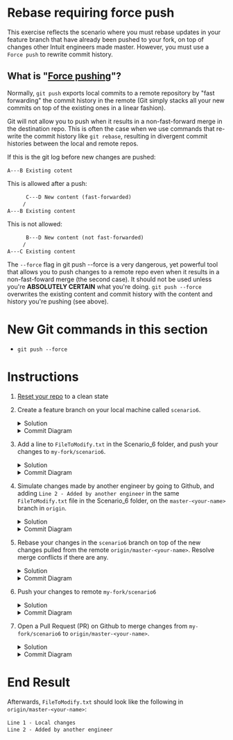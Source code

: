 # Rebase requiring force push 

This exercise reflects the scenario where you must rebase updates in your feature branch that have already been pushed to your fork, on top of changes other Intuit engineers made master. However, you must use a `Force push` to rewrite commit history. 

## What is "[Force pushing](https://www.atlassian.com/git/tutorials/syncing/git-push)"?

Normally, `git push` exports local commits to a remote repository by "fast forwarding" the commit history in the remote (Git simply stacks all your new commits on top of the existing ones in a linear fashion). 

Git will not allow you to push when it results in a non-fast-forward merge in the destination repo. This is often the case when we use commands that re-write the commit history like `git rebase`, resulting in divergent commit histories between the local and remote repos. 

If this is the git log before new changes are pushed:
```
A---B Existing cotent 
```
This is allowed after a push:
```
      C---D New content (fast-forwarded)
     /
A---B Existing content 
```

This is not allowed:
```
      B---D New content (not fast-forwarded)
     /
A---C Existing content 
```

The `--force` flag in git push <remote> --force is a very dangerous, yet powerful tool that allows you to push changes to a remote repo even when it results in a non-fast-foward merge (the second case). It should not be used unless you're **ABSOLUTELY CERTAIN** what you're doing. `git push --force` overwrites the existing content and commit history with the content and history you're pushing (see above). 

# New Git commands in this section
* `git push --force`

# Instructions
1. [Reset your repo](https://github.intuit.com/Albertasaurus/git-practice/blob/master/Cleaning.md) to a clean state
1. Create a feature branch on your local machine called `scenario6`.
    <details>
    <summary>Solution</summary>

    ```console
    $ git checkout -b scenario6
    ```
    </details>

    <details>
    <summary>Commit Diagram</summary>

    ```
    Our local repo:
    
          C scenario6
         /
    A---B master-your-name


    Remote my-fork:
    
    <nothing relevent to show>
    

    Remote origin:
    
    A---B master-your-name
    ```
    </details>
1. Add a line to `FileToModify.txt` in the Scenario_6 folder, and push your changes to `my-fork/scenario6`.
    <details>
    <summary>Solution</summary>

    1. Add a line to `FileToModify.txt` so that it looks like:
        ```
        Line 1 - Local changes 

        ```
        Be sure to press "Enter" after your change to minimize merge conflicts later on.
    1. Stage, commit, and push your changes to `my-fork/scenario6`
        ```console
        $ git stage -A
        $ git commit -m "Local changes"
        $ git push -u my-fork scenario6
        ```
    </details>

    <details>
    <summary>Commit Diagram</summary>

    ```
    Our local repo:
    
    A---B---C scenario 6 (Local changes)


    Remote my-fork:
    
    A---B---C scenario 6 (Local changes)
    

    Remote origin:
    
    A---B master-your-name
    ```
    </details>
1. Simulate changes made by another engineer by going to Github, and adding `Line 2 - Added by another engineer` in the same `FileToModify.txt` file in the Scenario_6 folder, on the `master-<your-name>` branch in `origin`.
    <details>
    <summary>Solution</summary>

    1. Navigate to the [Scenario_6](https://github.intuit.com/Albertasaurus/git-practice/tree/master/Scenario_6) folder in `origin`. 
    1. From the `branch` dropdown, choose `master-<your-name>`.
    1. Open `FileToModify.txt`, and change the line `Line 3B - Added by you` to `Line 2 - Added by another engineer` so that the file looks like:
        ```
        Line 2 - Added by another engineer 
        ```
    1. Add the commit message `Added by another engineer`, and click "Commit changes".
    </details>

    <details>
    <summary>Commit Diagram</summary>

    Recall: changes in remote repos will not be reflected in local commit logs unless you run `git fetch`
    ```
    Our local repo:
    
    A---B---C scenario 6 (Local changes)


    Remote my-fork:
    
    A---B---C scenario 6 (Local changes)
    

    Remote origin:
    
    A---B---D Added by another engineer 
    ```
    </details>

1. Rebase your changes in the `scenario6` branch on top of the new changes pulled from the remote `origin/master-<your-name>`. Resolve merge conflicts if there are any. 
    <details>
    <summary>Solution</summary>

    1. Update your local `master-<your-name>` branch with the latest changes from Git
        ```console
        $ git checkout master-your-name
        $ git pull origin master-your-name 
        $ git checkout scenario6
        ```
    1. Rebase your changes on top of the new changes made by another engineer in `master-<your-name>`. 
        ```console
        $ git rebase master-your-name
        ```
    1. Resolve merge conflicts if they arise so that your final `FileToModify.txt` looks like:
        ```
        Line 1 - Local changes
        Line 2 - Added by another engineer 
        ```
        Add your changes, and finish the rebase.

        If you forget how to do so, please refer to Step 6 in [scenario 3](https://github.intuit.com/Albertasaurus/git-practice/tree/master/Scenario_3/#Instructions). 

    </details>

    <details>
    <summary>Commit Diagram</summary>

    ```
    Our local repo:
    
              C' scenario 6 (Local changes)
             /
    A---B---D scenario6 (Added by another engineer)


    Remote my-fork:
    
    A---B---C scenario 6 (Local changes)
    

    Remote origin:
    
    A---B---D Added by another engineer
    ```
    </details>

1. Push your changes to remote `my-fork/scenario6`
    <details>
    <summary>Solution</summary>

    1. Attempt to push local changes remote `my-fork/scenario6`
        ```console
        $ git push -u my-fork scenario6 
        ```
        It should result in an error:
        !["git push error"](img/s6.6.1.png)
        The push is rejected by Git because it results in a non-fast-forward merge in the destination repo. 
    1. Double check that the changes you want to push in `FileToModify.txt` are correct, and that you are not pushing any additional changes. Once you are **ABSOLUTELY SURE** it is safe to push our code up to our remote `my-fork` repo even if it overrwrites the existing content, force push your changes to remote my-fork. 

        ```console
        $ git push -u --force my-fork scenario6
        ```
    </details>

    <details>
    <summary>Commit Diagram</summary>

    ```
    Our local repo:
    
              C' scenario 6 (Local changes)
             /
    A---B---D scenario6 (Added by another engineer)


    Remote my-fork:
    
              C' scenario 6 (Local changes)
             /
    A---B---D scenario6 (Added by another engineer)
    

    Remote origin:
    
    A---B---D Added by another engineer 
    ```
    </details>
1. Open a Pull Request (PR) on Github to merge changes from `my-fork/scenario6` to `origin/master-<your-name>`.
    <details>
    <summary>Solution</summary>

    If you forget how to do so, please refer to Step 10 in [scenario 4](https://github.intuit.com/Albertasaurus/git-practice/tree/master/Scenario_4/#Instructions).  
    </details>

    <details>
    <summary>Commit Diagram</summary>

    ```
    Our local repo:
    
              C' scenario 6 (Local changes)
             /
    A---B---D scenario6 (Added by another engineer)


    Remote my-fork:
    
              C' scenario 6 (Local changes)
             /
    A---B---D scenario6 (Added by another engineer)
    

    Remote origin:
    
              C'' Local changes 
             /
    A---B---D Added by another engineer 
    ```
    </details>

# End Result
Afterwards, `FileToModify.txt` should look like the following in `origin/master-<your-name>`:
```
Line 1 - Local changes
Line 2 - Added by another engineer 
```